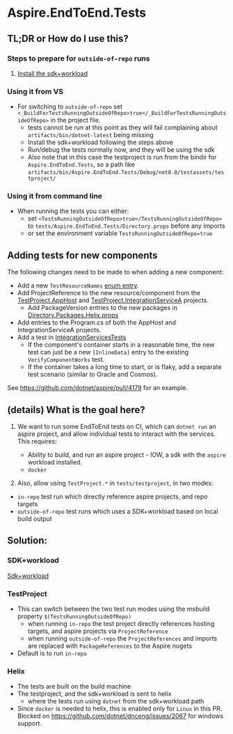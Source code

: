# Aspire.EndToEnd.Tests

## TL;DR or How do I use this?

### Steps to prepare for `outside-of-repo` runs

1. [Install the sdk+workload](../Aspire.Workload.Tests/README.md#install-the-sdkworkload)

### Using it from VS

- For switching to `outside-of-repo` set `<_BuildForTestsRunningOutsideOfRepo>true</_BuildForTestsRunningOutsideOfRepo>` in the project file.
    - tests cannot be run at this point as they will fail complaining about `artifacts/bin/dotnet-latest` being missing
    - Install the sdk+workload following the steps above
    - Run/debug the tests normally now, and they will be using the sdk
    - Also note that in this case the testproject is run from the bindir for `Aspire.EndToEnd.Tests`, so a path like `artifacts/bin/Aspire.EndToEnd.Tests/Debug/net8.0/testassets/testproject/`

### Using it from command line

- When running the tests you can either:
    - set `<TestsRunningOutsideOfRepo>true</TestsRunningOutsideOfRepo>` to `tests/Aspire.EndToEnd.Tests/Directory.props` before any imports
    - or set the environment variable `TestsRunningOutsideOfRepo=true`

## Adding tests for new components

The following changes need to be made to when adding a new component:

* Add a new `TestResourceNames` [enum entry](../testproject/Common/TestResourceNames.cs).
* Add ProjectReference to the new resource/component from the [TestProject.AppHost](../testproject/TestProject.AppHost/TestProject.AppHost.csproj) and [TestProject.IntegrationServiceA](../testproject/TestProject.IntegrationServiceA/TestProject.IntegrationServiceA.csproj) projects.
  * Add PackageVersion entries to the new packages in [Directory.Packages.Helix.props](../Shared/WorkloadTesting/Directory.Packages.Helix.props)
* Add entries to the Program.cs of both the AppHost and IntegrationServiceA projects.
* Add a test in [IntegrationServicesTests](../Aspire.EndToEnd.Tests/IntegrationServicesTests.cs)
  * If the component's container starts in a reasonable time, the new test can just be a new `[InlineData]` entry to the existing `VerifyComponentWorks` test.
  * If the container takes a long time to start, or is flaky, add a separate test scenario (similar to Oracle and Cosmos).

See https://github.com/dotnet/aspire/pull/4179 for an example.

## (details) What is the goal here?

1. We want to run some EndToEnd tests on CI, which can `dotnet run` an aspire project,
and allow individual tests to interact with the services.
This requires:

    - Ability to build, and run an aspire project - IOW, a sdk with the `aspire` workload installed.
    - `docker`

2. Also, allow using `TestProject.*` in `tests/testproject`, in two modes:
- `in-repo` test run which directly reference aspire projects, and repo targets
- `outside-of-repo` test runs which uses a SDK+workload based on local build output

## Solution:

### SDK+workload

[Sdk+workload](../Aspire.Workload.Tests/README.md#solution-sdkworkload)

### TestProject

- This can switch between the two test run modes using the msbuild property `$(TestsRunningOutsideOfRepo)`
    - when running `in-repo` the test project directly references hosting targets, and aspire projects via `ProjectReference`
    - when running `outside-of-repo` the `ProjectReferences` and imports are replaced with `PackageReferences` to the Aspire nugets
- Default is to run `in-repo`

### Helix

- The tests are built on the build machine
- The testproject, and the sdk+workload is sent to helix
  - where the tests run using `dotnet` from the sdk+workload path
- Since `docker` is needed to helix, this is enabled only for `Linux` in this PR. Blocked on https://github.com/dotnet/dnceng/issues/2067 for windows support.

